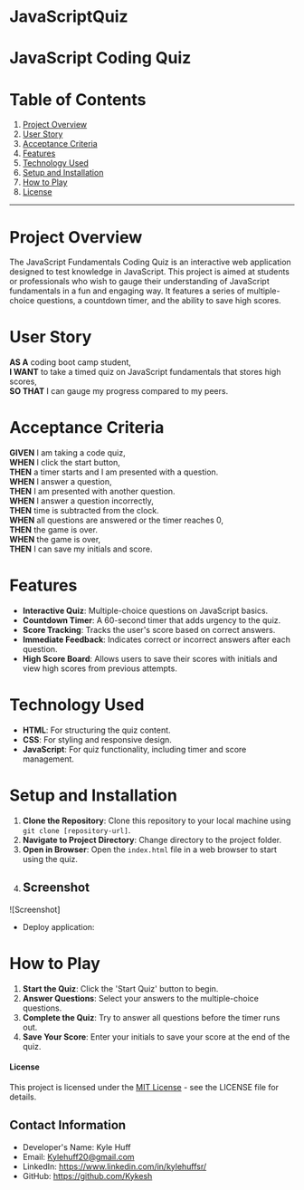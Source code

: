 # JavaScriptQuiz
# JavaScript Coding Quiz

# Table of Contents
1. [Project Overview](#project-overview)
2. [User Story](#user-story)
3. [Acceptance Criteria](#acceptance-criteria)
4. [Features](#features)
5. [Technology Used](#technology-used)
6. [Setup and Installation](#setup-and-installation)
7. [How to Play](#how-to-play)
8. [License](#license)

---

# Project Overview
The JavaScript Fundamentals Coding Quiz is an interactive web application designed to test knowledge in JavaScript. This project is aimed at students or professionals who wish to gauge their understanding of JavaScript fundamentals in a fun and engaging way. It features a series of multiple-choice questions, a countdown timer, and the ability to save high scores.

# User Story
**AS A** coding boot camp student,  
**I WANT** to take a timed quiz on JavaScript fundamentals that stores high scores,  
**SO THAT** I can gauge my progress compared to my peers.

# Acceptance Criteria
**GIVEN** I am taking a code quiz,  
**WHEN** I click the start button,  
**THEN** a timer starts and I am presented with a question.  
**WHEN** I answer a question,  
**THEN** I am presented with another question.  
**WHEN** I answer a question incorrectly,  
**THEN** time is subtracted from the clock.  
**WHEN** all questions are answered or the timer reaches 0,  
**THEN** the game is over.  
**WHEN** the game is over,  
**THEN** I can save my initials and score.

# Features
- **Interactive Quiz**: Multiple-choice questions on JavaScript basics.
- **Countdown Timer**: A 60-second timer that adds urgency to the quiz.
- **Score Tracking**: Tracks the user's score based on correct answers.
- **Immediate Feedback**: Indicates correct or incorrect answers after each question.
- **High Score Board**: Allows users to save their scores with initials and view high scores from previous attempts.

# Technology Used
- **HTML**: For structuring the quiz content.
- **CSS**: For styling and responsive design.
- **JavaScript**: For quiz functionality, including timer and score management.

# Setup and Installation
1. **Clone the Repository**: Clone this repository to your local machine using `git clone [repository-url]`.
2. **Navigate to Project Directory**: Change directory to the project folder.
3. **Open in Browser**: Open the `index.html` file in a web browser to start using the quiz.
4. ## Screenshot
![Screenshot]

- Deploy application:



# How to Play
1. **Start the Quiz**: Click the 'Start Quiz' button to begin.
2. **Answer Questions**: Select your answers to the multiple-choice questions.
3. **Complete the Quiz**: Try to answer all questions before the timer runs out.
4. **Save Your Score**: Enter your initials to save your score at the end of the quiz.


#### License
This project is licensed under the [MIT License](LICENSE.txt) - see the LICENSE file for details.

## Contact Information

- Developer's Name: Kyle Huff
- Email: Kylehuff20@gmail.com
- LinkedIn: https://www.linkedin.com/in/kylehuffsr/
- GitHub: https://github.com/Kykesh